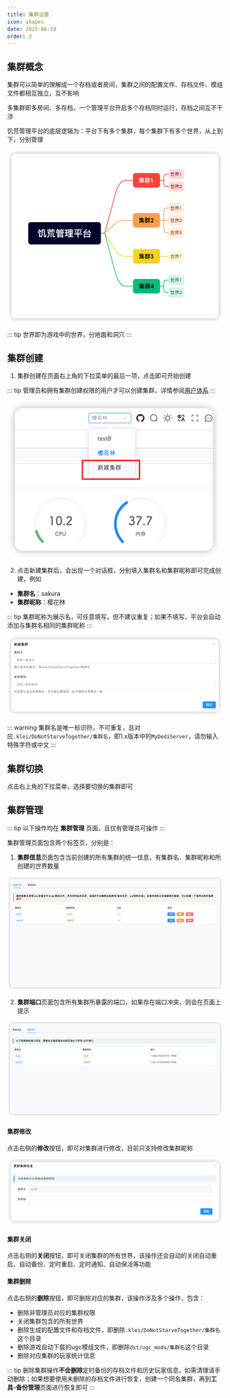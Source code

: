 ```yaml
---
title: 集群设置
icon: shapes
date: 2025-06-10
order: 3
---
```


## 集群概念
集群可以简单的理解成一个存档或者房间，集群之间的配置文件、存档文件、模组文件都相互独立，互不影响

多集群即多房间、多存档，一个管理平台开启多个存档同时运行，存档之间互不干涉

饥荒管理平台的底层逻辑为：平台下有多个集群，每个集群下有多个世界，从上到下，分别管理

![概念逻辑](assets/cluster-level.png)

::: tip
世界即为游戏中的世界，分地面和洞穴
:::

## 集群创建

1. 集群创建在页面右上角的下拉菜单的最后一项，点击即可开始创建

::: tip
管理员和拥有集群创建权限的用户才可以创建集群，详情参阅[用户体系](users.md)
:::

![集群创建](assets/cluster-create-button.png)

2. 点击新建集群后，会出现一个对话框，分别填入集群名和集群昵称即可完成创建，例如

- **集群名**：sakura
- **集群昵称**：樱花林

::: tip
集群昵称为展示名，可任意填写，但不建议重复；如果不填写，平台会自动添加与集群名相同的集群昵称
:::

![输入集群信息](assets/cluster-create.png)

::: warning
集群名是唯一标识符，不可重复，且对应`.klei/DoNotStarveTogether/集群名`，即1.x版本中的`MyDediServer`，请勿输入特殊字符或中文
:::

## 集群切换

点击右上角的下拉菜单，选择要切换的集群即可

## 集群管理

::: tip
以下操作均在 **集群管理** 页面，且仅有管理员可操作
:::

集群管理页面包含两个标签页，分别是：

1. **集群信息**页面包含当前创建的所有集群的统一信息，有集群名、集群昵称和所创建的世界数量

![集群信息](assets/cluster-manage-info.png)

2. **集群端口**页面包含所有集群所暴露的端口，如果存在端口冲突，则会在页面上提示

![集群端口](assets/cluster-manage-port.png)

#### 集群修改

点击右侧的**修改**按钮，即可对集群进行修改，目前只支持修改集群昵称

![集群修改](assets/cluster-update.png)

#### 集群关闭

点击右侧的**关闭**按钮，即可关闭集群的所有世界，该操作还会自动的关闭自动重启、自动备份、定时重启、定时通知、自动保活等功能

#### 集群删除

点击右侧的**删除**按钮，即可删除对应的集群，该操作涉及多个操作，包含：

- 删除非管理员对应的集群权限
- 关闭集群包含的所有世界
- 删除生成的配置文件和存档文件，即删除`.klei/DoNotStarveTogether/集群名`这个目录
- 删除游戏自动下载的ugc模组文件，即删除`dst/ugc_mods/集群名`这个目录
- 删除对应集群的玩家统计信息

::: tip
删除集群操作**不会删除**定时备份的存档文件和历史玩家信息，如需清理请手动删除；如果想要使用未删除的存档文件进行恢复，创建一个同名集群，再到**工具-备份管理**页面进行恢复即可
:::
